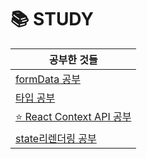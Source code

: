 # 📚 STUDY

| 공부한 것들        |
|-------------|
| [formData 공부](Archive/formData공부.md) |
| [타입 공부](Archive/타입공부.md) |
| [⭐ React Context API 공부](Archive/react-ContextAPI연습하기.md) |
| [state리렌더링 공부](Archive/헷갈린렌더링과변수의관계.md) |
